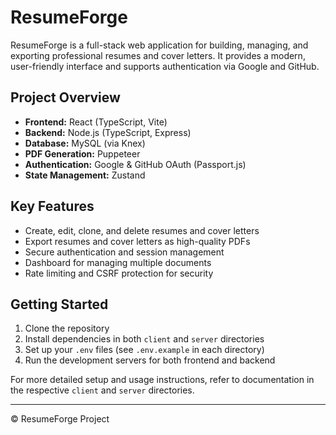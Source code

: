 # ResumeForge

ResumeForge is a full-stack web application for building, managing, and exporting professional resumes and cover letters. It provides a modern, user-friendly interface and supports authentication via Google and GitHub.

## Project Overview
- **Frontend:** React (TypeScript, Vite)
- **Backend:** Node.js (TypeScript, Express)
- **Database:** MySQL (via Knex)
- **PDF Generation:** Puppeteer
- **Authentication:** Google & GitHub OAuth (Passport.js)
- **State Management:** Zustand

## Key Features
- Create, edit, clone, and delete resumes and cover letters
- Export resumes and cover letters as high-quality PDFs
- Secure authentication and session management
- Dashboard for managing multiple documents
- Rate limiting and CSRF protection for security

## Getting Started
1. Clone the repository
2. Install dependencies in both `client` and `server` directories
3. Set up your `.env` files (see `.env.example` in each directory)
4. Run the development servers for both frontend and backend

For more detailed setup and usage instructions, refer to documentation in the respective `client` and `server` directories.

---

© ResumeForge Project
